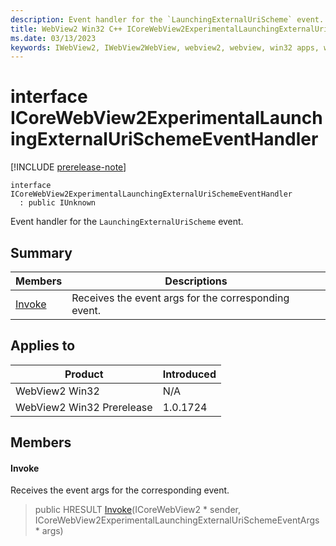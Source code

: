 ```yaml
---
description: Event handler for the `LaunchingExternalUriScheme` event.
title: WebView2 Win32 C++ ICoreWebView2ExperimentalLaunchingExternalUriSchemeEventHandler
ms.date: 03/13/2023
keywords: IWebView2, IWebView2WebView, webview2, webview, win32 apps, win32, edge, ICoreWebView2, ICoreWebView2Controller, browser control, edge html, ICoreWebView2ExperimentalLaunchingExternalUriSchemeEventHandler
---
```


# interface ICoreWebView2ExperimentalLaunchingExternalUriSchemeEventHandler

[!INCLUDE [prerelease-note](../includes/prerelease-note.md)]

```
interface ICoreWebView2ExperimentalLaunchingExternalUriSchemeEventHandler
  : public IUnknown
```

Event handler for the `LaunchingExternalUriScheme` event.

## Summary

 Members                        | Descriptions
--------------------------------|---------------------------------------------
[Invoke](#invoke) | Receives the event args for the corresponding event.

## Applies to

Product                         | Introduced
--------------------------------|---------------------------------------------
WebView2 Win32            |    N/A
WebView2 Win32 Prerelease |    1.0.1724

## Members

#### Invoke

Receives the event args for the corresponding event.

> public HRESULT [Invoke](#invoke)(ICoreWebView2 * sender, ICoreWebView2ExperimentalLaunchingExternalUriSchemeEventArgs * args)

